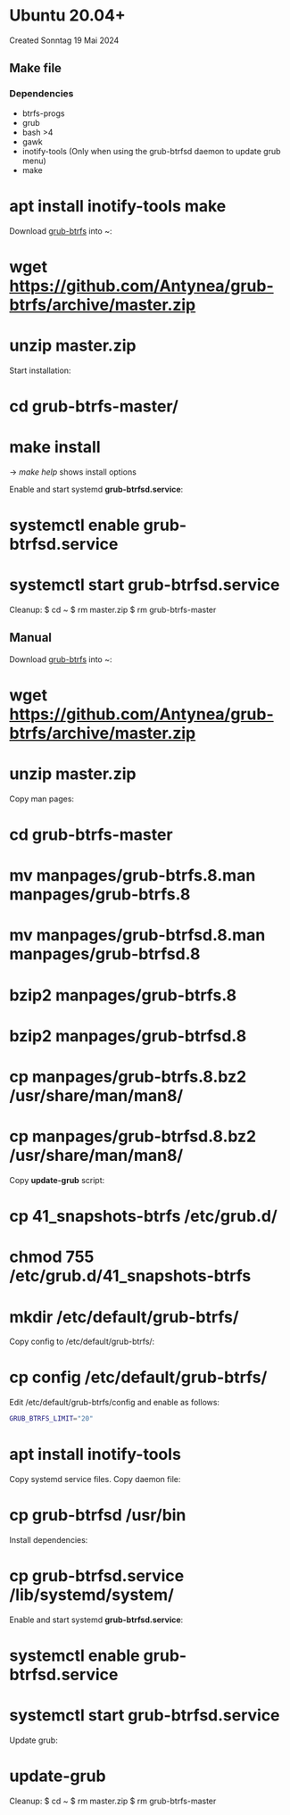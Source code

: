# Ubuntu 20.04+
Created Sonntag 19 Mai 2024

Make file
---------
### Dependencies

* btrfs-progs
* grub
* bash >4
* gawk
* inotify-tools (Only when using the grub-btrfsd daemon to update grub menu)
* make

# apt install inotify-tools make

Download [grub-btrfs](https://github.com/Antynea/grub-btrfs) into ~:
# wget <https://github.com/Antynea/grub-btrfs/archive/master.zip>
# unzip master.zip

Start installation:
# cd grub-btrfs-master/
# make install
-> *make help* shows  install options

Enable and start systemd **grub-btrfsd.service**:
# systemctl enable grub-btrfsd.service
# systemctl start grub-btrfsd.service

Cleanup:
$ cd ~
$ rm master.zip
$ rm grub-btrfs-master

Manual
------
Download [grub-btrfs](https://github.com/Antynea/grub-btrfs) into ~:
# wget <https://github.com/Antynea/grub-btrfs/archive/master.zip>
# unzip master.zip

Copy man pages:
# cd grub-btrfs-master
# mv manpages/grub-btrfs.8.man manpages/grub-btrfs.8
# mv manpages/grub-btrfsd.8.man manpages/grub-btrfsd.8
# bzip2 manpages/grub-btrfs.8
# bzip2 manpages/grub-btrfsd.8
# cp manpages/grub-btrfs.8.bz2 /usr/share/man/man8/
# cp manpages/grub-btrfsd.8.bz2 /usr/share/man/man8/

Copy **update-grub** script:
# cp 41_snapshots-btrfs /etc/grub.d/
# chmod 755 /etc/grub.d/41_snapshots-btrfs
# mkdir /etc/default/grub-btrfs/

Copy config to /etc/default/grub-btrfs/:
# cp config /etc/default/grub-btrfs/

Edit /etc/default/grub-btrfs/config and enable as follows:
```sh
GRUB_BTRFS_LIMIT="20"
```

# apt install inotify-tools
Copy systemd service files.
Copy daemon file:
# cp grub-btrfsd /usr/bin
Install dependencies:
# cp grub-btrfsd.service /lib/systemd/system/
Enable and start systemd **grub-btrfsd.service**:
# systemctl enable grub-btrfsd.service
# systemctl start grub-btrfsd.service

Update grub:
# update-grub

Cleanup:
$ cd ~
$ rm master.zip
$ rm grub-btrfs-master

